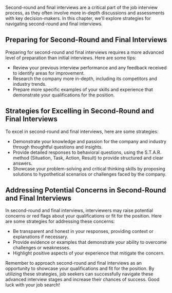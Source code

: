 
Second-round and final interviews are a critical part of the job interview process, as they often involve more in-depth discussions and assessments with key decision-makers. In this chapter, we'll explore strategies for navigating second-round and final interviews.

Preparing for Second-Round and Final Interviews
-----------------------------------------------

Preparing for second-round and final interviews requires a more advanced level of preparation than initial interviews. Here are some tips:

* Review your previous interview performance and any feedback received to identify areas for improvement.
* Research the company more in-depth, including its competitors and industry trends.
* Prepare more specific examples of your skills and experience that demonstrate your qualifications for the position.

Strategies for Excelling in Second-Round and Final Interviews
-------------------------------------------------------------

To excel in second-round and final interviews, here are some strategies:

* Demonstrate your knowledge and passion for the company and industry through thoughtful questions and insights.
* Provide detailed responses to behavioral questions, using the S.T.A.R. method (Situation, Task, Action, Result) to provide structured and clear answers.
* Showcase your problem-solving and critical thinking skills by proposing solutions to hypothetical scenarios or challenges faced by the company.

Addressing Potential Concerns in Second-Round and Final Interviews
------------------------------------------------------------------

In second-round and final interviews, interviewers may raise potential concerns or red flags about your qualifications or fit for the position. Here are some strategies for addressing these concerns:

* Be transparent and honest in your responses, providing context or explanations if necessary.
* Provide evidence or examples that demonstrate your ability to overcome challenges or weaknesses.
* Highlight positive aspects of your experience that mitigate the concern.

Remember to approach second-round and final interviews as an opportunity to showcase your qualifications and fit for the position. By utilizing these strategies, job seekers can successfully navigate these advanced interview stages and increase their chances of success. Good luck with your job search!

